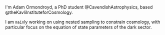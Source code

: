 I'm Adam Ormondroyd, a PhD student @CavendishAstrophysics, based @theKavliInstituteforCosmology.

I am ```main```ly working on using nested sampling to constrain cosmology, with particular focus on the equation of state parameters of the dark sector.

<!---
Ormorod/Ormorod is a ✨ special ✨ repository because its `README.md` (this file) appears on your GitHub profile.
You can click the Preview link to take a look at your changes.
--->
